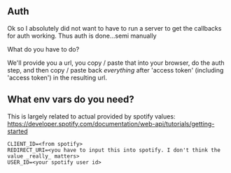 ## Auth
Ok so I absolutely did not want to have to run a server to get the callbacks for auth working.
Thus auth is done...semi manually

What do you have to do? 

We'll provide you a url, you copy / paste that into your browser, do the auth step, and then copy / paste back _everything_ after 'access token' (including 'access token') in the resulting url. 


## What env vars do you need?
This is largely related to actual provided by spotify values:
https://developer.spotify.com/documentation/web-api/tutorials/getting-started

```
CLIENT_ID=<from spotify>
REDIRECT_URI=<you have to input this into spotify. I don't think the value _really_ matters>
USER_ID=<your spotify user id>
```